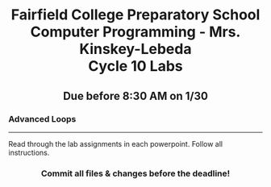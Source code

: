 <h1 align="center">
    Fairfield College Preparatory School<br>
    Computer Programming - Mrs. Kinskey-Lebeda<br>
    Cycle 10 Labs
</h1>

<h2 align="center">Due before 8:30 AM on 1/30</h2>

### Advanced Loops
---
Read through the lab assignments in each powerpoint. Follow all instructions.

<h3 align="center">Commit all files & changes before the deadline!</h3>

